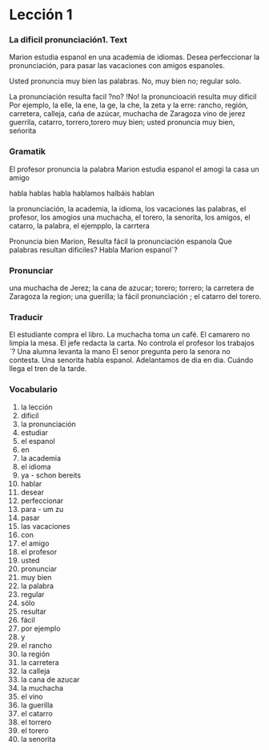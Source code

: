
# Lección 1

### La dificil pronunciación1. Text

Marion estudia espanol en una academia de idiomas. 
Desea perfeccionar la pronunciación, para pasar las vacaciones con amigos espanoles.

Usted pronuncia muy bien las palabras.
No, muy bien no; regular solo.

La pronunciación resulta facil ?no?
!No! la pronuncioaciń resulta muy dificil
Por ejemplo, la elle, la ene, la ge, la che, la zeta
y la erre: rancho, región, carretera, calleja, cańa de azúcar, muchacha de Zaragoza 
vino de jerez guerrila, catarro, torrero,torero
muy bien; usted pronuncia muy bien, seńorita

### Gramatik

El profesor pronuncia la palabra 
Marion estudia espanol
el amogi la casa
un amigo 

habla hablas habla hablamos halbáis hablan 

la pronunciación, la academia, la idioma, los vacaciones las palabras, el profesor, los amogios
una muchacha, el torero, la senorita, los amigos, el catarro, la palabra, el ejempplo, la carrtera

Pronuncia bien Marion, Resulta fácil la pronunciación espanola
Que palabras resultan dificiles? Habla Marion espanolˋ?

### Pronunciar

una muchacha de Jerez; la cana de azucar; torero; torrero; la carretera de Zaragoza
la region; una guerilla; la fácil pronunciación ; el catarro del torero.

### Traducir

El estudiante compra el libro. 
La muchacha toma un café.
El camarero no limpia la mesa.
El jefe redacta la carta.
No controla el profesor los trabajos ˋ?
Una alumna levanta la mano
El senor pregunta pero la senora no contesta.
Una senorita habla espanol.
Adelantamos de dia en dia.
Cuándo llega el tren de la tarde.

### Vocabulario
1. la lección
2. dificíl
3. la pronunciación
4. estudiar
5. el espanol
6. en
7. la academia
8. el idioma 
9. ya - schon bereits
10. hablar
11. desear
12. perfeccionar
13. para - um zu
14. pasar
15. las vacaciones
16. con
17. el amigo
18. el profesor
19. usted
20. pronunciar
21. muy bien 
22. la palabra
23. regular
24. sólo
25. resultar
26. fácil
27. por ejemplo
28. y
29. el rancho
30. la región
31. la carretera
32. la calleja
33. la cana de azucar
34. la muchacha
35. el vino
36. la guerilla
37. el catarro
38. el torrero
39. el torero
40. la senorita



